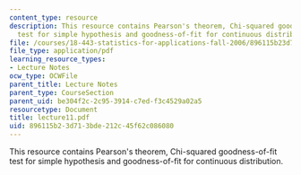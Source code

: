 ```yaml
---
content_type: resource
description: This resource contains Pearson's theorem, Chi-squared goodness-of-fit
  test for simple hypothesis and goodness-of-fit for continuous distribution.
file: /courses/18-443-statistics-for-applications-fall-2006/896115b23d713bde212c45f62c086080_lecture11.pdf
file_type: application/pdf
learning_resource_types:
- Lecture Notes
ocw_type: OCWFile
parent_title: Lecture Notes
parent_type: CourseSection
parent_uid: be304f2c-2c95-3914-c7ed-f3c4529a02a5
resourcetype: Document
title: lecture11.pdf
uid: 896115b2-3d71-3bde-212c-45f62c086080
---
```

This resource contains Pearson's theorem, Chi-squared goodness-of-fit test for simple hypothesis and goodness-of-fit for continuous distribution.

